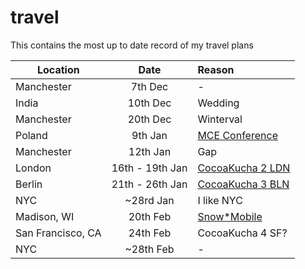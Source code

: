 travel
======

This contains the most up to date record of my travel plans


| Location        | Date           | Reason  |
| ------------- |:-------------:| :-----|
| Manchester      | 7th Dec | - |
| India      | 10th Dec | Wedding |
| Manchester | 20th Dec | Winterval |
| Poland | 9th Jan | [MCE Conference](http://mobilecentraleurope.com/) |
| Manchester | 12th Jan| Gap |
| London | 16th - 19th Jan | [CocoaKucha 2 LDN](http://github.com/orta/life/issues/10) |
| Berlin | 21th - 26th Jan | [CocoaKucha 3 BLN](http://github.com/orta/life/issues/17) |
| NYC | ~28rd Jan | I like NYC |
| Madison, WI | 20th Feb | [Snow*Mobile](http://www.snow-mobile.org) |
| San Francisco, CA | 24th Feb | CocoaKucha 4 SF? |
| NYC | ~28th Feb | - |

